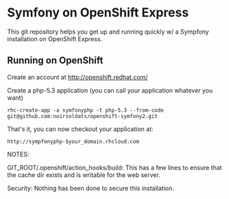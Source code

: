 Symfony on OpenShift Express
============================

This git repository helps you get up and running quickly w/ a Sympfony installation
on OpenShift Express.


Running on OpenShift
----------------------------

Create an account at http://openshift.redhat.com/

Create a php-5.3 application (you can call your application whatever you want)

    rhc-create-app -a symfonyphp -t php-5.3 --from-code git@github.com:noirsoldats/openshift-symfony2.git

That's it, you can now checkout your application at:

    http://sympfonyphp-$your_domain.rhcloud.com


NOTES:

GIT_ROOT/.openshift/action_hooks/build:
  This has a few lines to ensure that the cache dir exists and is writable for the web server.

Security:
Nothing has been done to secure this installation.
